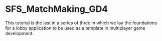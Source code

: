# SFS_MatchMaking_GD4
This tutorial is the last in a series of three in which we lay the foundations for a lobby application to be used as a template in multiplayer game development. 
